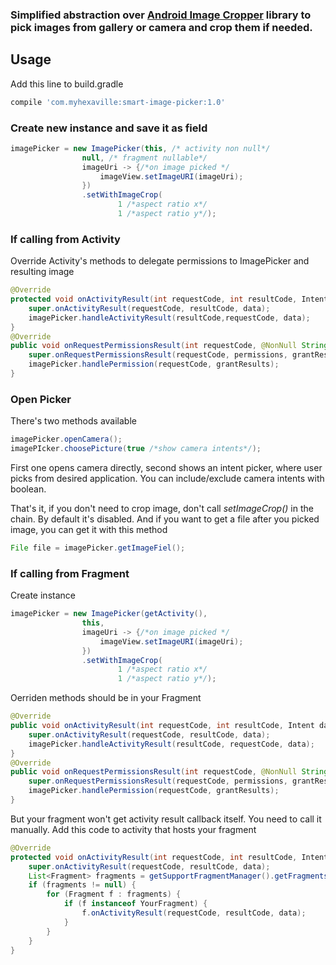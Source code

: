 ### Simplified abstraction over [Android Image Cropper](https://github.com/ArthurHub/Android-Image-Cropper) library to pick images from gallery or camera and crop them if needed.

## Usage
Add this line to build.gradle
```groovy
compile 'com.myhexaville:smart-image-picker:1.0'
```


### Create new instance and save it as field
```java
imagePicker = new ImagePicker(this, /* activity non null*/
                null, /* fragment nullable*/
                imageUri -> {/*on image picked */
                    imageView.setImageURI(imageUri);
                })
                .setWithImageCrop(
                        1 /*aspect ratio x*/
                        1 /*aspect ratio y*/);
```

### If calling from Activity
Override Activity's methods to delegate permissions to ImagePicker and resulting image
```java
@Override
protected void onActivityResult(int requestCode, int resultCode, Intent data) {
    super.onActivityResult(requestCode, resultCode, data);
    imagePicker.handleActivityResult(resultCode,requestCode, data);
}
@Override
public void onRequestPermissionsResult(int requestCode, @NonNull String[] permissions, @NonNull int[] grantResults) {
    super.onRequestPermissionsResult(requestCode, permissions, grantResults);
    imagePicker.handlePermission(requestCode, grantResults);
}
```
### Open Picker
There's two methods available
```java
imagePicker.openCamera();
imagePIcker.choosePicture(true /*show camera intents*/);
```
First one opens camera directly, second shows an intent picker, where user picks from desired application. You can include/exclude camera intents with boolean.

That's it, if you don't need to crop image, don't call *setImageCrop()*  in the chain. By default it's disabled. And if you want to get a file after you picked image, you can get it with this method
```java
File file = imagePicker.getImageFiel();
```
### If calling from Fragment 
Create instance 
```java
imagePicker = new ImagePicker(getActivity(),
                this,
                imageUri -> {/*on image picked */
                    imageView.setImageURI(imageUri);
                })
                .setWithImageCrop(
                        1 /*aspect ratio x*/
                        1 /*aspect ratio y*/);
```

Oerriden methods should be in your Fragment

```java
@Override
public void onActivityResult(int requestCode, int resultCode, Intent data) {
    super.onActivityResult(requestCode, resultCode, data);
    imagePicker.handleActivityResult(resultCode, requestCode, data);
}
@Override
public void onRequestPermissionsResult(int requestCode, @NonNull String[] permissions, @NonNull int[] grantResults) {
    super.onRequestPermissionsResult(requestCode, permissions, grantResults);
    imagePicker.handlePermission(requestCode, grantResults);
}
```
But your fragment won't get activity result callback itself. You need to call it manually. Add this code to activity that hosts your fragment

```java
@Override
protected void onActivityResult(int requestCode, int resultCode, Intent data) {
    super.onActivityResult(requestCode, resultCode, data);
    List<Fragment> fragments = getSupportFragmentManager().getFragments();
    if (fragments != null) {
        for (Fragment f : fragments) {
            if (f instanceof YourFragment) {
                f.onActivityResult(requestCode, resultCode, data);
            }
        }
    }
}
```
